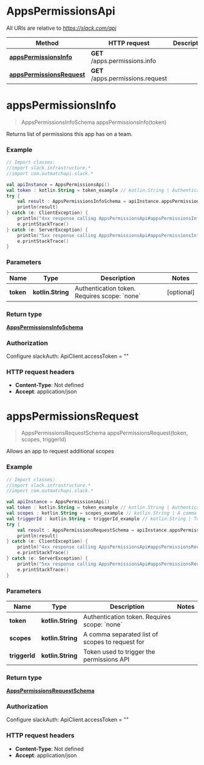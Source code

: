 # AppsPermissionsApi

All URIs are relative to *https://slack.com/api*

Method | HTTP request | Description
------------- | ------------- | -------------
[**appsPermissionsInfo**](AppsPermissionsApi.md#appsPermissionsInfo) | **GET** /apps.permissions.info | 
[**appsPermissionsRequest**](AppsPermissionsApi.md#appsPermissionsRequest) | **GET** /apps.permissions.request | 


<a name="appsPermissionsInfo"></a>
# **appsPermissionsInfo**
> AppsPermissionsInfoSchema appsPermissionsInfo(token)



Returns list of permissions this app has on a team.

### Example
```kotlin
// Import classes:
//import slack.infrastructure.*
//import com.outmatchapi.slack.*

val apiInstance = AppsPermissionsApi()
val token : kotlin.String = token_example // kotlin.String | Authentication token. Requires scope: `none`
try {
    val result : AppsPermissionsInfoSchema = apiInstance.appsPermissionsInfo(token)
    println(result)
} catch (e: ClientException) {
    println("4xx response calling AppsPermissionsApi#appsPermissionsInfo")
    e.printStackTrace()
} catch (e: ServerException) {
    println("5xx response calling AppsPermissionsApi#appsPermissionsInfo")
    e.printStackTrace()
}
```

### Parameters

Name | Type | Description  | Notes
------------- | ------------- | ------------- | -------------
 **token** | **kotlin.String**| Authentication token. Requires scope: &#x60;none&#x60; | [optional]

### Return type

[**AppsPermissionsInfoSchema**](AppsPermissionsInfoSchema.md)

### Authorization


Configure slackAuth:
    ApiClient.accessToken = ""

### HTTP request headers

 - **Content-Type**: Not defined
 - **Accept**: application/json

<a name="appsPermissionsRequest"></a>
# **appsPermissionsRequest**
> AppsPermissionsRequestSchema appsPermissionsRequest(token, scopes, triggerId)



Allows an app to request additional scopes

### Example
```kotlin
// Import classes:
//import slack.infrastructure.*
//import com.outmatchapi.slack.*

val apiInstance = AppsPermissionsApi()
val token : kotlin.String = token_example // kotlin.String | Authentication token. Requires scope: `none`
val scopes : kotlin.String = scopes_example // kotlin.String | A comma separated list of scopes to request for
val triggerId : kotlin.String = triggerId_example // kotlin.String | Token used to trigger the permissions API
try {
    val result : AppsPermissionsRequestSchema = apiInstance.appsPermissionsRequest(token, scopes, triggerId)
    println(result)
} catch (e: ClientException) {
    println("4xx response calling AppsPermissionsApi#appsPermissionsRequest")
    e.printStackTrace()
} catch (e: ServerException) {
    println("5xx response calling AppsPermissionsApi#appsPermissionsRequest")
    e.printStackTrace()
}
```

### Parameters

Name | Type | Description  | Notes
------------- | ------------- | ------------- | -------------
 **token** | **kotlin.String**| Authentication token. Requires scope: &#x60;none&#x60; |
 **scopes** | **kotlin.String**| A comma separated list of scopes to request for |
 **triggerId** | **kotlin.String**| Token used to trigger the permissions API |

### Return type

[**AppsPermissionsRequestSchema**](AppsPermissionsRequestSchema.md)

### Authorization


Configure slackAuth:
    ApiClient.accessToken = ""

### HTTP request headers

 - **Content-Type**: Not defined
 - **Accept**: application/json

